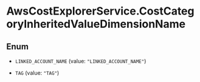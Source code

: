 # AwsCostExplorerService.CostCategoryInheritedValueDimensionName

## Enum


* `LINKED_ACCOUNT_NAME` (value: `"LINKED_ACCOUNT_NAME"`)

* `TAG` (value: `"TAG"`)


